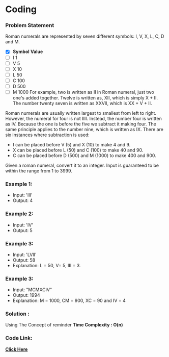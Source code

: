# Coding
### Problem Statement
Roman numerals are represented by seven different symbols: I, V, X, L, C, D and M.

- [x]  **Symbol**       **Value**
- [ ]    I             1
- [ ]    V             5
- [ ]    X             10
- [ ]    L             50
- [ ]    C             100
- [ ]    D             500
- [ ]    M             1000
For example, two is written as II in Roman numeral, just two one's added together. Twelve is written as, XII, which is simply X + II. The number twenty seven is written as XXVII, which is XX + V + II.

Roman numerals are usually written largest to smallest from left to right. However, the numeral for four is not IIII. Instead, the number four is written as IV. Because the one is before the five we subtract it making four. 
The same principle applies to the number nine, which is written as IX. There are six instances where subtraction is used:
* I can be placed before V (5) and X (10) to make 4 and 9. 
* X can be placed before L (50) and C (100) to make 40 and 90. 
* C can be placed before D (500) and M (1000) to make 400 and 900.

Given a roman numeral, convert it to an integer. Input is guaranteed to be within the range from 1 to 3999.

### Example 1:

* Input: 'III'
* Output: 4

### Example 2:

* Input: 'IV'
* Output: 5
 
### Example 3:

* Input: 'LVII'
* Output: 58
* Explanation: L = 50, V= 5, III = 3.

### Example 3:

* Input: "MCMXCIV"
* Output: 1994
* Explanation: M = 1000, CM = 900, XC = 90 and IV = 4
 

### Solution :
 Using The Concept of reminder 
 **Time Complexity : O(n)** 
 
 ### Code Link:
 
 [**Click Here**](https://github.com/imgauravsin/Coding/blob/master/LEETCODE/Palindrome%20Number/Palindrome%20Number.cpp)
 
 